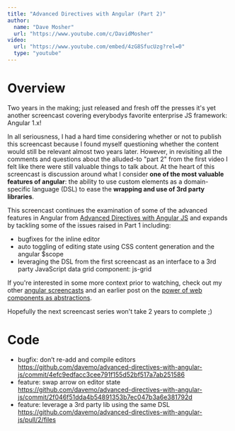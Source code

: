 ```yaml
---
title: "Advanced Directives with Angular (Part 2)"
author:
  name: "Dave Mosher"
  url: "https://www.youtube.com/c/DavidMosher"
video:
  url: "https://www.youtube.com/embed/4zG8SfucUzg?rel=0"
  type: "youtube"
---
```


# Overview

Two years in the making; just released and fresh off the presses it's yet another screencast covering everybodys favorite enterprise JS framework: Angular 1.x!

In all seriousness, I had a hard time considering whether or not to publish this screencast because I found myself questioning whether the content would still be relevant almost two years later. However, in revisiting all the comments and questions about the alluded-to "part 2" from the first video I felt like there were still valuable things to talk about. At the heart of this screencast is discussion around what I consider **one of the most valuable features of angular**: the ability to use custom elements as a domain-specific language (DSL) to ease the **wrapping and use of 3rd party libraries**.

This screencast continues the examination of some of the advanced features in Angular from [Advanced Directives with Angular JS](http://blog.testdouble.com/posts/2015-02-13-advanced-directives-with-angular-js) and expands by tackling some of the issues raised in Part 1 including:

- bugfixes for the inline editor
- auto toggling of editing state using CSS content generation and the angular $scope
- leveraging the DSL from the first screencast as an interface to a 3rd party JavaScript data grid component: js-grid

If you're interested in some more context prior to watching, check out my other [angular screencasts](https://www.youtube.com/c/DavidMosher) and an earlier post on the [power of web components as abstractions](http://blog.testdouble.com/posts/2013-06-26-what-polymer-and-angular-tell-us-about-the-future-success-of-the-web-platform-and-javascript-frameworks).

Hopefully the next screencast series won't take 2 years to complete ;)

# Code

- bugfix: don’t re-add and compile editors https://github.com/davemo/advanced-directives-with-angular-js/commit/4efc9edfacc3cee791f155d52bf517a7ab251586
- feature: swap arrow on editor state https://github.com/davemo/advanced-directives-with-angular-js/commit/2f046f51dda4b54891353b7ec047b3a6e381792d
- feature: leverage a 3rd party lib using the same DSL https://github.com/davemo/advanced-directives-with-angular-js/pull/2/files

